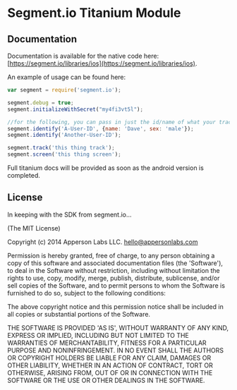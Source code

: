 Segment.io Titanium Module
=================

## Documentation

Documentation is available for the native code here: [https://segment.io/libraries/ios](https://segment.io/libraries/ios).

An example of usage can be found here:

```JavaScript 
var segment = require('segment.io');

segment.debug = true;
segment.initializeWithSecret("my4fi3vt5l");

//for the following, you can pass in just the id/name of what your tracking, or also an object containing details about the user 
segment.identify('A-User-ID', {name: 'Dave', sex: 'male'});
segment.identify('Another-User-ID');

segment.track('this thing track');
segment.screen('this thing screen');
```

Full titanium docs will be provided as soon as the android version is completed.

## License

In keeping with the SDK from segment.io...

(The MIT License)

Copyright (c) 2014 Apperson Labs LLC. <hello@appersonlabs.com>

Permission is hereby granted, free of charge, to any person obtaining a copy of this software and associated documentation files (the 'Software'), to deal in the Software without restriction, including without limitation the rights to use, copy, modify, merge, publish, distribute, sublicense, and/or sell copies of the Software, and to permit persons to whom the Software is furnished to do so, subject to the following conditions:

The above copyright notice and this permission notice shall be included in all copies or substantial portions of the Software.

THE SOFTWARE IS PROVIDED 'AS IS', WITHOUT WARRANTY OF ANY KIND, EXPRESS OR IMPLIED, INCLUDING BUT NOT LIMITED TO THE WARRANTIES OF MERCHANTABILITY, FITNESS FOR A PARTICULAR PURPOSE AND NONINFRINGEMENT. IN NO EVENT SHALL THE AUTHORS OR COPYRIGHT HOLDERS BE LIABLE FOR ANY CLAIM, DAMAGES OR OTHER LIABILITY, WHETHER IN AN ACTION OF CONTRACT, TORT OR OTHERWISE, ARISING FROM, OUT OF OR IN CONNECTION WITH THE SOFTWARE OR THE USE OR OTHER DEALINGS IN THE SOFTWARE.

